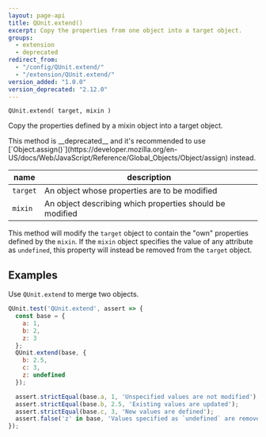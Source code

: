 ```yaml
---
layout: page-api
title: QUnit.extend()
excerpt: Copy the properties from one object into a target object.
groups:
  - extension
  - deprecated
redirect_from:
  - "/config/QUnit.extend/"
  - "/extension/QUnit.extend/"
version_added: "1.0.0"
version_deprecated: "2.12.0"
---
```


`QUnit.extend( target, mixin )`

Copy the properties defined by a mixin object into a target object.

<p class="note note--warning" markdown="1">This method is __deprecated__ and it's recommended to use [`Object.assign()`](https://developer.mozilla.org/en-US/docs/Web/JavaScript/Reference/Global_Objects/Object/assign) instead.</p>

| name | description |
|------|-------------|
| `target` | An object whose properties are to be modified |
| `mixin` | An object describing which properties should be modified |

This method will modify the `target` object to contain the "own" properties defined by the `mixin`. If the `mixin` object specifies the value of any attribute as `undefined`, this property will instead be removed from the `target` object.

## Examples

Use `QUnit.extend` to merge two objects.

```js
QUnit.test('QUnit.extend', assert => {
  const base = {
    a: 1,
    b: 2,
    z: 3
  };
  QUnit.extend(base, {
    b: 2.5,
    c: 3,
    z: undefined
  });

  assert.strictEqual(base.a, 1, 'Unspecified values are not modified');
  assert.strictEqual(base.b, 2.5, 'Existing values are updated');
  assert.strictEqual(base.c, 3, 'New values are defined');
  assert.false('z' in base, 'Values specified as `undefined` are removed');
});
```
